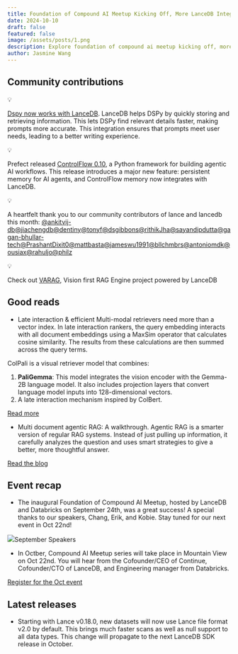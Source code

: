 ```yaml
---
title: Foundation of Compound AI Meetup Kicking Off, More LanceDB Integrations
date: 2024-10-10
draft: false
featured: false
image: /assets/posts/1.png
description: Explore foundation of compound ai meetup kicking off, more lancedb integrations with practical insights and expert guidance from the LanceDB team.
author: Jasmine Wang
---
```

## Community contributions

💡

[Dspy now works with LanceDB](https://github.com/stanfordnlp/dspy/pull/1444). LanceDB helps DSPy by quickly storing and retrieving information. This lets DSPy find relevant details faster, making prompts more accurate. This integration ensures that prompts meet user needs, leading to a better writing experience.

💡

Prefect released [ControlFlow 0.10](https://www.jlowin.dev/blog/controlflow-0-10-total-recall), a Python framework for building agentic AI workflows. This release introduces a major new feature: persistent memory for AI agents, and ControlFlow memory now integrates with LanceDB.

💡

A heartfelt thank you to our community contributors of lance and lancedb this month: [@ankitvij-db](https://github.com/ankitvij-db)[@jiachengdb](https://github.com/jiachengdb)[@dentiny](https://github.com/dentiny)[@tonyf](https://github.com/tonyf)[@dsgibbons](https://github.com/dsgibbons)[@rithikJha](https://github.com/rithikJha)[@sayandipdutta](https://github.com/sayandipdutta)[@gagan-bhullar-tech](https://github.com/gagan-bhullar-tech)[@PrashantDixit0](https://github.com/PrashantDixit0)[@mattbasta](https://github.com/mattbasta)[@jameswu1991](https://github.com/jameswu1991)[@bllchmbrs](https://github.com/bllchmbrs)[@antoniomdk](https://github.com/antoniomdk)[@ousiax](https://github.com/ousiax)[@rahuljo](https://github.com/rahuljo)[@philz](https://github.com/philz)

💡

 Check out [VARAG](https://github.com/adithya-s-k/VARAG), Vision first RAG Engine project powered by LanceDB

## Good reads

- Late interaction & efficient Multi-modal retrievers need more than a vector index. In late interaction rankers, the query embedding interacts with all document embeddings using a MaxSim operator that calculates cosine similarity. The results from these calculations are then summed across the query terms.

ColPali is a visual retriever model that combines:

1. **PaliGemma**: This model integrates the vision encoder with the Gemma-2B language model. It also includes projection layers that convert language model inputs into 128-dimensional vectors.
2. A late interaction mechanism inspired by ColBert.

[Read more](__GHOST_URL__/late-interaction-efficient-multi-modal-retrievers-need-more-than-just-a-vector-index/)

- Multi document agentic RAG: A walkthrough. Agentic RAG is a smarter version of regular RAG systems. Instead of just pulling up information, it carefully analyzes the question and uses smart strategies to give a better, more thoughtful answer.

[Read the blog](__GHOST_URL__/multi-document-agentic-rag-a-walkthrough/)

## Event recap

- The inaugural Foundation of Compound AI Meetup, hosted by LanceDB and Databricks on September 24th, was a great success! A special thanks to our speakers, Chang, Erik, and Kobie. Stay tuned for our next event in Oct 22nd!

![](https://lh7-rt.googleusercontent.com/docsz/AD_4nXehOlYgg4Efnvn4nudK-dGK2m7pUpo9I2rJOP4CsCUjiTT4TotrRuZ67l7tvF944ggIumN2BfX1kfvbSCULEFTuTAbUaTN2bMcw4rRNKqq9c2qCL1MInw9LBnXmp8eDE1lzflHcTtcGuH4g2xSnTsuBxuE?key=o--pG56DtXOa6F9Q5uDx_w)September Speakers
- In Octber, Compound AI Meetup series will take place in Mountain View on Oct 22nd. You will hear from the Cofounder/CEO of Continue, Cofounder/CTO of LanceDB, and Engineering manager from Databricks. 

[Register for the Oct event](https://lu.ma/hfqn3lj3)

## Latest releases

- Starting with Lance v0.18.0, new datasets will now use Lance file format v2.0 by default. This brings much faster scans as well as null support to all data types. This change will propagate to the next LanceDB SDK release in October.
